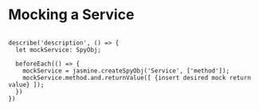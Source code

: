 # Mocking a Service

<pre><code>
describe('description', () => {
  let mockService: SpyObj<Service>;
  
  beforeEach(() => {
    mockService = jasmine.createSpyObj('Service', ['method']);
    mockService.method.and.returnValue([ {insert desired mock return value} ]);
  })
})
</code></pre>
